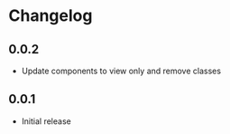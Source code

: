 # Changelog

## 0.0.2

- Update components to view only and remove classes
 
## 0.0.1

- Initial release
